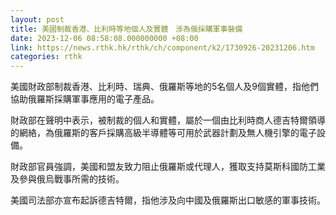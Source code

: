 ```yaml
---
layout: post
title: 美國制裁香港、比利時等地個人及實體　涉為俄採購軍事裝備
date: 2023-12-06 08:58:08.000000000 +08:00
link: https://news.rthk.hk/rthk/ch/component/k2/1730926-20231206.htm
categories: rthk
---
```


美國財政部制裁香港、比利時、瑞典、俄羅斯等地的5名個人及9個實體，指他們協助俄羅斯採購軍事應用的電子產品。

財政部在聲明中表示，被制裁的個人和實體，屬於一個由比利時商人德吉特爾領導的網絡，為俄羅斯的客戶採購高級半導體等可用於武器計劃及無人機引擎的電子設備。

財政部官員強調，美國和盟友致力阻止俄羅斯或代理人，獲取支持莫斯科國防工業及參與俄烏戰事所需的技術。

美國司法部亦宣布起訴德吉特爾，指他涉及向中國及俄羅斯出口敏感的軍事技術。
